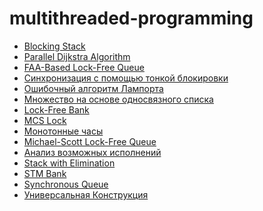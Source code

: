 # multithreaded-programming

- [Blocking Stack](blocking-stack) <br>
- [Parallel Dijkstra Algorithm](dijkstra) <br>
- [FAA-Based Lock-Free Queue](faaqueue) <br>
- [Синхронизация с помощью тонкой блокировки](fine-grained-bank) <br>
- [Ошибочный алгоритм Лампорта](lamport-lock-fail) <br>
- [Множество на основе односвязного списка](linked-list-set) <br>
- [Lock-Free Bank](lock-free-bank) <br>
- [MCS Lock](mcs-lock) <br>
- [Монотонные часы](monotonic-clock) <br>
- [Michael-Scott Lock-Free Queue](msqueue) <br>
- [Анализ возможных исполнений](possible-executions-analysis) <br>
- [Stack with Elimination](stack-elimination) <br>
- [STM Bank](stm-bank) <br>
- [Synchronous Queue](synchronous-queue) <br>
- [Универсальная Конструкция](universal-construction) <br>
